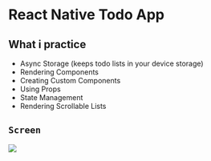 # React Native Todo App

## What i practice

- Async Storage (keeps todo lists in your device storage)
- Rendering Components
- Creating Custom Components
- Using Props
- State Management
- Rendering Scrollable Lists

## `Screen`

![](screen.gif)
